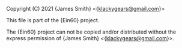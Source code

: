 Copyright (C) 2021 {James Smith} <{klackygears@gmail.com}>

This file is part of the {Ein60} project.

The {Ein60} project can not be copied and/or distributed without the express
permission of {James Smith} <{klackygears@gmail.com}>.
